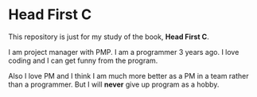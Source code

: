 Head First C
============

This repository is just for my study of the book, __Head First C__.

I am project manager with PMP. I am a programmer 3 years ago. I love coding and I can get funny from the program.

Also I love PM and I think I am much more better as a PM in a team rather than a programmer. But I will **never** give up program as a hobby.
